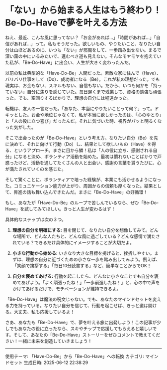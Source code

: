 # 「ない」から始まる人生はもう終わり！Be-Do-Haveで夢を叶える方法

ねえ、最近、こんな風に思ってない？「お金があれば…」「時間があれば…」「自信があれば…」って。私もそうだった。欲しいもの、やりたいこと、なりたい自分は山ほどあるのに、いつも「ない」が邪魔をして、一歩踏み出せない。まるで深い霧の中にいるみたいで、進むべき道も見えない。そんなモヤモヤを抱えていた私が、「Be-Do-Have」に出会い、人生が大きく変わったんだ。

以前の私は典型的な「Have-Do-Be」人間だった。素敵な家に住んで（Have）、バリバリ仕事をして（Do）、成功者になる（Be）。これが私の理想だった。でも現実は、お金もない、スキルもない、自信もない。だから、いつも何かを「持っていない」自分に焦りを感じていた。毎日遅くまで残業して、資格の勉強も頑張った。でも、空回りするばかりで、理想の自分には程遠かった。

転機は、友人の一言だった。「あなた、本当にやりたいことって何？」って。ドキッとした。お金や地位じゃなくて、私が本当に欲しかったのは、「心のゆとり」と「人の役に立つ喜び」だったんだ。それに気づいた時、視界がパッと明るくなった気がした。

そこで出会ったのが「Be-Do-Have」という考え方。なりたい自分（Be）を先に決めて、それに向けて行動（Do）し、結果として欲しいもの（Have）を得る、というアプローチ。まさに目から鱗！私は「人の役に立ち、感謝される自分」になると決め、ボランティア活動を始めた。最初は慣れないことばかりで戸惑ったけど、活動を通してたくさんの人と出会い、感謝の言葉を貰うたびに、心が満たされていくのを感じた。

そして驚くことに、ボランティアで培った経験が、本業にも活かせるようになった。コミュニケーション能力が上がり、周囲からの信頼も厚くなった。結果として、昇進の話も舞い込んできたんだ。まさに「Be-Do-Have」の好循環！

もし、あなたが「Have-Do-Be」のループで苦しんでいるなら、ぜひ「Be-Do-Have」を試してみてほしい。きっと人生が変わるはず！

具体的なステップは次の３つ。

1. **理想の自分を明確にする:** 目を閉じて、なりたい自分を想像してみて。どんな場所で、どんな人たちと、どんな風に過ごしている？どんな感情で満たされている？できるだけ具体的にイメージすることが大切だよ。

2. **小さな行動から始める:**  いきなり大きな目標を掲げると、挫折しやすい。まずは、理想の自分に近づくための小さな一歩を踏み出してみよう。例えば、「笑顔で挨拶する」「毎日10分読書する」など、簡単なことからでOK！

3. **自分を褒めてあげる:**  行動を起こしたら、どんなに小さなことでも自分を褒めてあげよう。「よく頑張ったね！」「一歩前進したね！」と、心の中で声をかけてあげるだけで、モチベーションが維持できるよ。


「Be-Do-Have」は魔法の呪文じゃない。でも、あなたのマインドセットを変える力を持っている。なりたい自分を信じて、行動を起こせば、きっと道は開ける。大丈夫、私も応援しているよ！

さあ、あなたも「Be-Do-Have」で、夢を叶える旅に出発しよう！この記事が少しでもあなたの役に立ったなら、スキやチップで応援してもらえると嬉しいです。そして、あなたの「Be-Do-Have」ストーリーをぜひコメントで教えてください！一緒に未来を創造していきましょう！

---
使用テーマ: 「Have-Do-Be」から「Be-Do-Have」への転換
カテゴリ: マインドセット
生成日時: 2025-06-12 22:38:29
